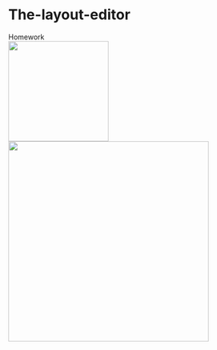 # The-layout-editor
Homework<br>
<img src="https://user-images.githubusercontent.com/47654039/111611339-73dc5b80-8804-11eb-9cb0-e275a7da1843.gif" width=200 align=left><br>
<img src="https://user-images.githubusercontent.com/47654039/111611090-2eb82980-8804-11eb-8d46-edd5f84ac805.gif" width=400 align=left>


